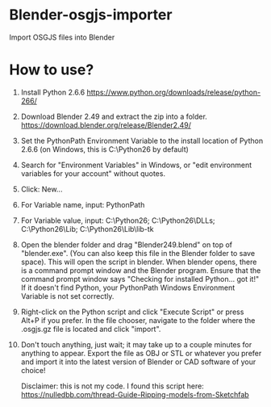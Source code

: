 # Blender-osgjs-importer
Import OSGJS files into Blender
# How to use?
1. Install Python 2.6.6 https://www.python.org/downloads/release/python-266/

2. Download Blender 2.49 and extract the zip into a folder. https://download.blender.org/release/Blender2.49/

3. Set the PythonPath Environment Variable to the install location of Python 2.6.6 (on Windows, this is C:\Python26 by default)
3. Search for "Environment Variables" in Windows, or "edit environment variables for your account" without quotes.
3. Click: New...
3. For Variable name, input: PythonPath
3. For Variable value, input: C:\Python26; C:\Python26\DLLs; C:\Python26\Lib; C:\Python26\Lib\lib-tk

4. Open the blender folder and drag "Blender249.blend" on top of "blender.exe". (You can also keep this file in the Blender folder to save space). This will open the script in blender. When blender opens, there is a command prompt window and the Blender program. Ensure that the command prompt window says "Checking for installed Python... got it!" If it doesn't find Python, your PythonPath Windows Environment Variable is not set correctly.

5. Right-click on the Python script and click "Execute Script" or press Alt+P if you prefer. In the file chooser, navigate to the folder where the .osgjs.gz file is located and click "import".

5. Don't touch anything, just wait; it may take up to a couple minutes for anything to appear. Export the file as OBJ or STL or whatever you prefer and import it into the latest version of Blender or CAD software of your choice!

	Disclaimer: this is not my code. I found this script here: https://nulledbb.com/thread-Guide-Ripping-models-from-Sketchfab

